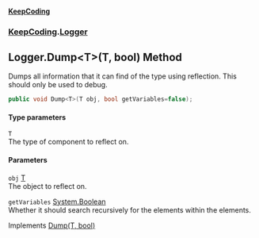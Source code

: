 #### [KeepCoding](index.md 'index')
### [KeepCoding](KeepCoding.md 'KeepCoding').[Logger](Logger.md 'KeepCoding.Logger')
## Logger.Dump&lt;T&gt;(T, bool) Method
Dumps all information that it can find of the type using reflection. This should only be used to debug.  
```csharp
public void Dump<T>(T obj, bool getVariables=false);
```
#### Type parameters
<a name='KeepCoding_Logger_Dump_T_(T_bool)_T'></a>
`T`  
The type of component to reflect on.
  
#### Parameters
<a name='KeepCoding_Logger_Dump_T_(T_bool)_obj'></a>
`obj` [T](Logger_Dump_sOqEkA_6mI90Sls4_uLMZg.md#KeepCoding_Logger_Dump_T_(T_bool)_T 'KeepCoding.Logger.Dump&lt;T&gt;(T, bool).T')  
The object to reflect on.
  
<a name='KeepCoding_Logger_Dump_T_(T_bool)_getVariables'></a>
`getVariables` [System.Boolean](https://docs.microsoft.com/en-us/dotnet/api/System.Boolean 'System.Boolean')  
Whether it should search recursively for the elements within the elements.
  

Implements [Dump<T>(T, bool)](IDump_Dump_XVZkFQ1vamTg6HNQMK8XrA.md 'KeepCoding.IDump.Dump&lt;T&gt;(T, bool)')  

